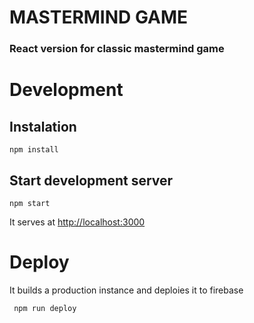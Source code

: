 # MASTERMIND GAME

### React version for classic mastermind game

# Development

## Instalation
    npm install

## Start development server
    npm start
It serves at <http://localhost:3000>

# Deploy

It builds a production instance and deploies it to firebase

     npm run deploy